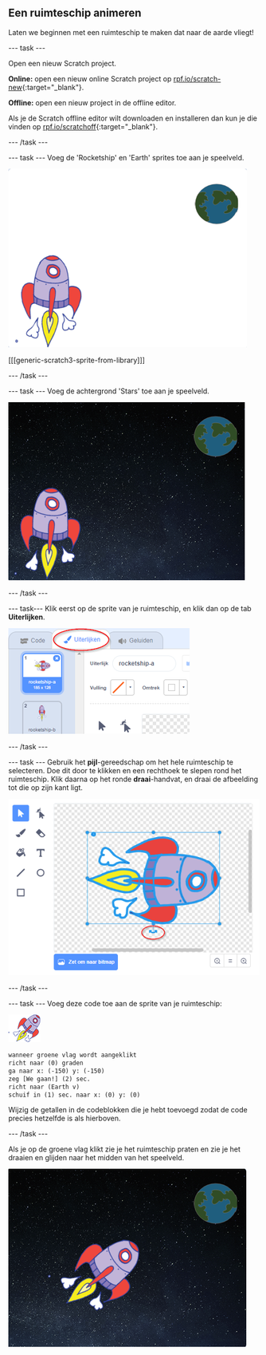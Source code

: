 ## Een ruimteschip animeren

Laten we beginnen met een ruimteschip te maken dat naar de aarde vliegt!

--- task ---

Open een nieuw Scratch project.

**Online:** open een nieuw online Scratch project op [rpf.io/scratch-new](http://rpf.io/scratchon){:target="_blank"}.

**Offline:** open een nieuw project in de offline editor.

Als je de Scratch offline editor wilt downloaden en installeren dan kun je die vinden op [rpf.io/scratchoff](http://rpf.io/scratchoff){:target="_blank"}.

--- /task ---

--- task --- Voeg de 'Rocketship' en 'Earth' sprites toe aan je speelveld.

![Rocketship en Earth sprites](images/space-sprites.png)

[[[generic-scratch3-sprite-from-library]]]

--- /task ---

--- task --- Voeg de achtergrond 'Stars' toe aan je speelveld.

![Een ruimteachtergrond](images/space-backdrop.png)

--- /task ---

--- task--- Klik eerst op de sprite van je ruimteschip, en klik dan op de tab **Uiterlijken**.

![Sprite uiterlijk](images/space-costume.png)

--- /task ---

--- task --- Gebruik het **pijl**-gereedschap om het hele ruimteschip te selecteren. Doe dit door te klikken en een rechthoek te slepen rond het ruimteschip. Klik daarna op het ronde **draai**-handvat, en draai de afbeelding tot die op zijn kant ligt.

![Een uiterlijk draaien](images/space-rotate.png)

--- /task ---

--- task --- Voeg deze code toe aan de sprite van je ruimteschip:

![Ruimteschip sprite](images/sprite-spaceship.png)

```blocks3
wanneer groene vlag wordt aangeklikt
richt naar (0) graden
ga naar x: (-150) y: (-150)
zeg [We gaan!] (2) sec.
richt naar (Earth v)
schuif in (1) sec. naar x: (0) y: (0)
```

Wijzig de getallen in de codeblokken die je hebt toevoegd zodat de code precies hetzelfde is als hierboven.

--- /task ---

Als je op de groene vlag klikt zie je het ruimteschip praten en zie je het draaien en glijden naar het midden van het speelveld.

![Een ruimteschip-animatie testen](images/space-animate-stage.png)